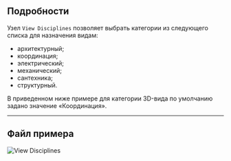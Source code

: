 ## Подробности
Узел `View Disciplines` позволяет выбрать категории из следующего списка для назначения видам:

- архитектурный;
- координация;
- электрический;
- механический;
- сантехника;
- структурный.

В приведенном ниже примере для категории 3D-вида по умолчанию задано значение «Координация».
___
## Файл примера

![View Disciplines](./DSRevitNodesUI.ViewDisciplines_img.jpg)
